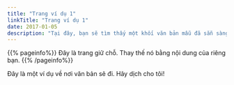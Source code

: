 ```yaml
---
title: "Trang ví dụ 1"
linkTitle: "Trang ví dụ 1"
date: 2017-01-05
description: "Tại đây, bạn sẽ tìm thấy một khối văn bản mẫu đã sẵn sàng để dịch"
---
```


{{% pageinfo%}} Đây là trang giữ chỗ. Thay thế nó bằng nội dung của riêng bạn. {{% /pageinfo%}}

Đây là một ví dụ về nơi văn bản sẽ đi. Hãy dịch cho tôi!
